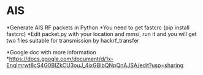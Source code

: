 # AIS
*Generate AIS RF packets in Python
*You need to get fastcrc (pip install fastcrc)
*Edit packet.py with your location and mmsi, run it and you will get two files suitable for transmission by hackrf_transfer

*Google doc with more information
*https://docs.google.com/document/d/1x-EnqImrwt8cS4G0BIZkCU3ouJ_4ixGBlbQNpQnAJSA/edit?usp=sharing
